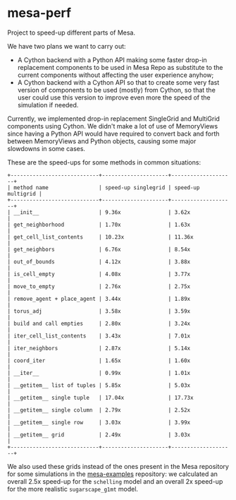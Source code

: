 # mesa-perf

Project to speed-up different parts of Mesa.

We have two plans we want to carry out:

- A Cython backend with a Python API making some faster drop-in replacement components to be used in Mesa Repo as substitute to the current components without affecting the user experience anyhow;
- A Cython backend with a Cython API so that to create some very fast version of components to be used (mostly) from Cython, so that the user could use this version to improve even more the speed of the simulation if needed.

Currently, we implemented drop-in replacement SingleGrid and MultiGrid components using Cython. We didn't make a lot of use of MemoryViews since having a Python API would have required to convert back and forth between MemoryViews and Python objects, causing some major slowdowns in some cases.

These are the speed-ups for some methods in common situations:

```
+----------------------------+---------------------+--------------------+
| method name                | speed-up singlegrid | speed-up multigrid |
+----------------------------+---------------------+--------------------+
| __init__                   | 9.36x               | 3.62x              |
| get_neighborhood           | 1.70x               | 1.63x              |
| get_cell_list_contents     | 10.23x              | 11.36x             |
| get_neighbors              | 6.76x               | 8.54x              |
| out_of_bounds              | 4.12x               | 3.88x              |
| is_cell_empty              | 4.08x               | 3.77x              |
| move_to_empty              | 2.76x               | 2.75x              |
| remove_agent + place_agent | 3.44x               | 1.89x              |
| torus_adj                  | 3.58x               | 3.59x              |
| build and call empties     | 2.80x               | 3.24x              |
| iter_cell_list_contents    | 3.43x               | 7.01x              |
| iter_neighbors             | 2.87x               | 5.14x              |
| coord_iter                 | 1.65x               | 1.60x              |
| __iter__                   | 0.99x               | 1.01x              |
| __getitem__ list of tuples | 5.85x               | 5.03x              |
| __getitem__ single tuple   | 17.04x              | 17.73x             |
| __getitem__ single column  | 2.79x               | 2.52x              |
| __getitem__ single row     | 3.03x               | 3.99x              |
| __getitem__ grid           | 2.49x               | 3.03x              |
+----------------------------+---------------------+--------------------+
```

We also used these grids instead of the ones present in the Mesa repository for some simulations in the [mesa-examples](https://github.com/projectmesa/mesa-examples/tree/main/examples) repository: we calculated an overall 2.5x speed-up for the `schelling` model and an overall 2x speed-up for the more realistic `sugarscape_g1mt` model.
